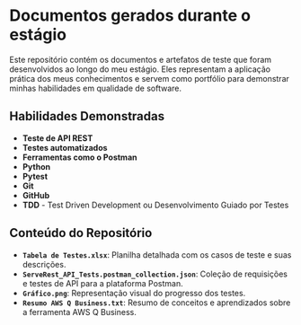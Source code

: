 # Documentos gerados durante o estágio

Este repositório contém os documentos e artefatos de teste que foram desenvolvidos ao longo do meu estágio. Eles representam a aplicação prática dos meus conhecimentos e servem como portfólio para demonstrar minhas habilidades em qualidade de software.

## Habilidades Demonstradas

* **Teste de API REST**
* **Testes automatizados**
* **Ferramentas como o Postman**
* **Python**
* **Pytest**
* **Git**
* **GitHub**
* **TDD** - Test Driven Development ou Desenvolvimento Guiado por Testes

## Conteúdo do Repositório

* **`Tabela de Testes.xlsx`**: Planilha detalhada com os casos de teste e suas descrições.
* **`ServeRest_API_Tests.postman_collection.json`**: Coleção de requisições e testes de API para a plataforma Postman.
* **`Gráfico.png`**: Representação visual do progresso dos testes.
* **`Resumo AWS Q Business.txt`**: Resumo de conceitos e aprendizados sobre a ferramenta AWS Q Business.
